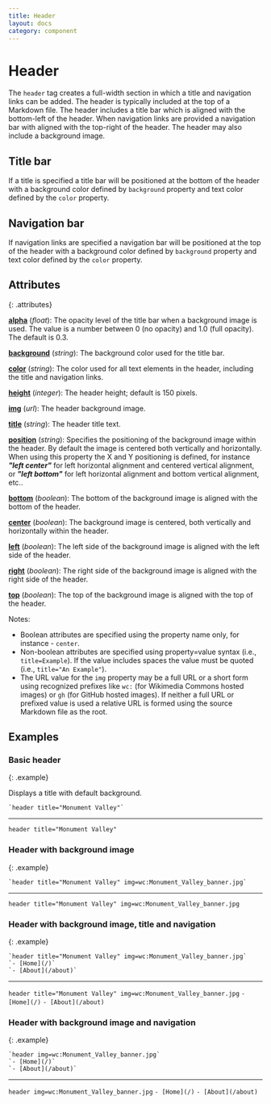 ```yaml
---
title: Header
layout: docs
category: component
---
```


# Header

The `header` tag creates a full-width section in which a title and navigation links can be added.  The header is typically included at the top of a Markdown file.  The header includes a title bar which is aligned with the bottom-left of the header.  When navigation links are provided a navigation bar with aligned with the top-right of the header.  The header may also include a background image. 

## Title bar

If a title is specified a title bar will be positioned at the bottom of the header with a background color defined by `background` property and text color defined by the `color` property.

## Navigation bar

If navigation links are specified a navigation bar will be positioned at the top of the header with a background color defined by `background` property and text color defined by the `color` property.


## Attributes
{: .attributes}

**[alpha](#examples)** (_float_):  The opacity level of the title bar when a background image is used.  The value is a number between 0 (no opacity) and 1.0 (full opacity). The default is 0.3.

**[background](#examples)** (_string_):  The background color used for the title bar.

**[color](#examples)** (_string_):  The color used for all text elements in the header, including the title and navigation links.

**[height](#examples)** (_integer_):  The header height; default is 150 pixels.

**[img](#examples)** (_url_):  The header background image.

**[title](#examples)** (_string_):  The header title text.

**[position](#examples)** (_string_):  Specifies the positioning of the background image within the header.  By default the image is centered both vertically and horizontally.  When using this property the X and Y positioning is defined, for instance ***"left center"*** for left horizontal alignment and centered vertical alignment, or ***"left bottom"*** for left horizontal alignment and bottom vertical alignment, etc..

**[bottom](#examples)** (_boolean_):  The bottom of the background image is aligned with the bottom of the header.

**[center](#examples)** (_boolean_):  The background image is centered, both vertically and horizontally within the header.

**[left](#examples)** (_boolean_):  The left side of the background image is aligned with the left side of the header.

**[right](#examples)** (_boolean_):  The right side of the background image is aligned with the right side of the header.

**[top](#examples)** (_boolean_):  The top of the background image is aligned with the top of the header.

Notes:
- Boolean attributes are specified using the property name only, for instance - `center`.
- Non-boolean attributes are specified using property=value syntax (i.e., `title=Example`).  If the value includes spaces the value must be quoted (i.e., `title="An Example"`).
- The URL value for the `img` property may be a full URL or a short form using recognized prefixes like `wc:` (for Wikimedia Commons hosted images) or `gh` (for GitHub hosted images).  If neither a full URL or prefixed value is used a relative URL is formed using the source Markdown file as the root.

## Examples

### Basic header
{: .example}

Displays a title with default background.

```juncture
`header title="Monument Valley"`
```

---

`header title="Monument Valley"`


### Header with background image
{: .example}

```juncture
`header title="Monument Valley" img=wc:Monument_Valley_banner.jpg`
```

---

`header title="Monument Valley" img=wc:Monument_Valley_banner.jpg`


### Header with background image, title and navigation
{: .example}

```juncture
`header title="Monument Valley" img=wc:Monument_Valley_banner.jpg`
`- [Home](/)`
`- [About](/about)`
```

---

`header title="Monument Valley" img=wc:Monument_Valley_banner.jpg`
`- [Home](/)`
`- [About](/about)`


### Header with background image and navigation
{: .example}

```juncture
`header img=wc:Monument_Valley_banner.jpg`
`- [Home](/)`
`- [About](/about)`
```

---

`header img=wc:Monument_Valley_banner.jpg`
`- [Home](/)`
`- [About](/about)`
